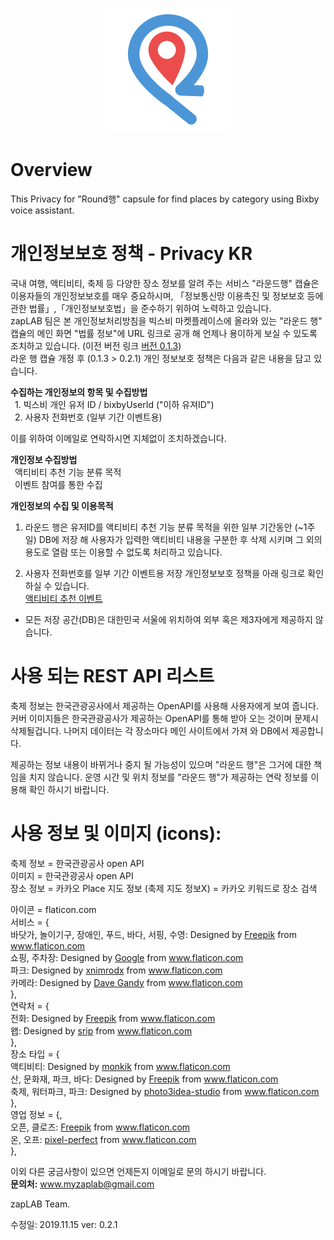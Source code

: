 <p align="center">
  <img src="https://github.com/muzaffar622/Round-/blob/master/00ef3964-f2e0-44ee-b4d5-d2ca8bba72bd_200x200.png?raw=true" width="200" height="200"/>
</p>

# Overview
This Privacy for "Round행" capsule for find places by category using Bixby voice assistant.

# 개인정보보호 정책 - Privacy KR
국내 여행, 액티비티, 축제 등 다양한 장소 정보를 알려 주는 서비스 "라운드행" 캡슐은 이용자들의 개인정보보호를 매우 중요하시며,
「정보통신망 이용촉진 및 정보보호 등에 관한 법률」,「개인정보보호법」을 준수하기 위하여 노력하고 있습니다.<br/> 
zapLAB 팀은 본 개인정보처리방침을 빅스비 마켓플레이스에 올라와 있는 "라운드 행" 캡슐의 메인 화면 "법률 정보"에 URL 링크로 공개 해
언제나 용이하게 보실 수 있도록 조치하고 있습니다. (이전 버전 링크 [버전 0.1.3](https://github.com/muzaffar622/Round-/blob/master/README.md))<br/>
라운 행 캡슐 개정 후 (0.1.3 > 0.2.1) 개인 정보보호 정책은 다음과 같은 내용을 담고 있습니다.

**수집하는 개인정보의 항목 및 수집방법** <br/>
&ensp;1. 빅스비 개인 유저 ID / bixbyUserId ("이하 유져ID") <br/>
&ensp;2. 사용자 전화번호 (일부 기간 이벤트용) <br/>

이를 위하여 이메일로 연락하시면 지체없이 조치하겠습니다. 

**개인정보 수집방법** <br/>
&ensp;액티비티 추천 기능 분류 목적<br/> 
&ensp;이벤트 참여를 통한 수집<br/> 


**개인정보의 수집 및 이용목적**

1. 라운드 행은 유저ID를 액티비티 추천 기능 분류 목적을 위한 일부 기간동안 (~1주일) DB에 저장 해 사용자가 입력한 액티비티 내용을 구분한 후 
삭제 시키며 그 외의 용도로 열람 또는 이용할 수 없도록 처리하고 있습니다. <br/> 

2. 사용자 전화번호를 일부 기간 이벤트용 저장 개인정보보호 정책을 아래 링크로 확인 하실 수 있습니다.<br>
[액티비티 추천 이벤트](https://github.com/muzaffar622/Round-/edit/master/event.md) <br>


- 모든 저장 공간(DB)은 대한민국 서울에 위치하여 외부 혹은 제3자에게 제공하지 않습니다.



# 사용 되는 REST API 리스트 
축제 정보는 한국관광공사에서 제공하는 OpenAPI를 사용해 사용자에게 보여 줍니다.
커버 이미지들은 한국관광공사가 제공하는 OpenAPI를 통해 받아 오는 것이며 문제시 삭제될겁니다.
나머지 데이터는 각 장소마다 메인 사이트에서 가져 와 DB에서 제공합니다. 

제공하는 정보 내용이 바뀌거나 중지 될 가능성이 있으며 "라운드 행"은 그거에 대한 책임을 치지 않습니다.
운영 시간 및 위치 정보를 "라운드 행"가 제공하는 연락 정보를 이용해 확인 하시기 바랍니다.


# 사용 정보 및 이미지 (icons):  

축제 정보 = 한국관광공사 open API   
이미지 = 한국관광공사 open API  
장소 정보 = 카카오 Place 
지도 정보 (축제 지도 정보X) = 카카오 키워드로 장소 검색  


아이콘 = flaticon.com  
서비스 = { <br/>
바닷가, 놀이기구, 장애인, 푸드, 바다, 서핑, 수영: Designed by [Freepik](https://www.freepik.com/) from www.flaticon.com <br/>
쇼핑, 주차장: Designed by [Google](https://www.flaticon.com/authors/google) from www.flaticon.com <br/> 
파크: Designed by [xnimrodx](https://www.flaticon.com/authors/xnimrodx ) from www.flaticon.com <br/>
카메라: Designed by [Dave Gandy](https://www.flaticon.com/authors/dave-gandy) from www.flaticon.com <br/>
},<br>
연락처 = {<br>
전화: Designed by [Freepik](https://www.freepik.com/) from www.flaticon.com <br>
왭: Designed by [srip](https://www.flaticon.com/authors/srip) from www.flaticon.com <br> 
},<br>
장소 타입 = {<br>
액티비티: Designed by [monkik](https://www.flaticon.com/authors/monkik) from www.flaticon.com <br>
산, 문화재, 파크, 바다: Designed by [Freepik](https://www.freepik.com/) from www.flaticon.com <br>
축제, 워터파크, 파크: Designed by [photo3idea-studio](https://www.flaticon.com/authors/photo3idea-studio) from www.flaticon.com <br>
},<br>
영업 정보 = {,<br>
오픈, 클로즈: [Freepik](https://www.freepik.com/) from www.flaticon.com <br/>
온, 오프: [pixel-perfect](https://www.flaticon.com/authors/pixel-perfect) from www.flaticon.com <br/>
},<br>

이외 다른 궁금사항이 있으면 언제든지 이메일로 문의 하시기 바랍니다.<br/>
**문의처:** www.myzaplab@gmail.com<br/>

zapLAB Team.

수정일: 2019.11.15
ver: 0.2.1
